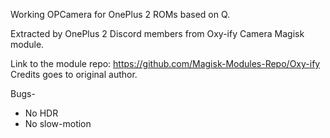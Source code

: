 Working OPCamera for OnePlus 2 ROMs based on Q.

Extracted by OnePlus 2 Discord members from Oxy-ify Camera Magisk module.

Link to the module repo:
https://github.com/Magisk-Modules-Repo/Oxy-ify
Credits goes to original author.

Bugs-
- No HDR
- No slow-motion


